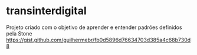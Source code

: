 # transinterdigital
Projeto criado com o objetivo de aprender e entender padrões definidos pela Stone https://gist.github.com/guilhermebr/fb0d5896d76634703d385a4c68b730d8

